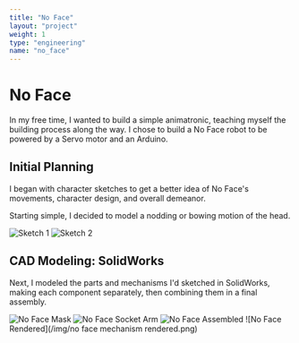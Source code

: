 ```yaml
---
title: "No Face"
layout: "project"
weight: 1
type: "engineering"
name: "no_face"
---
```


# No Face

In my free time, I wanted to build a simple animatronic, teaching myself the building process along the way. I chose to build a No Face robot to be powered by a Servo motor and an Arduino.

## Initial Planning

I began with character sketches to get a better idea of No Face's movements, character design, and overall demeanor.

Starting simple, I decided to model a nodding or bowing motion of the head.

![Sketch 1](/img/IMG-9105.jpg)
![Sketch 2](/img/IMG-9106.jpg)

## CAD Modeling: SolidWorks

Next, I modeled the parts and mechanisms I'd sketched in SolidWorks, making each component separately, then combining them in a final assembly.

![No Face Mask](/img/nofacemask.PNG)
![No Face Socket Arm](/img/nofacesocketarm.PNG)
![No Face Assembled](/img/nofaceassembled.PNG)
![No Face Rendered](/img/no face mechanism rendered.png)
